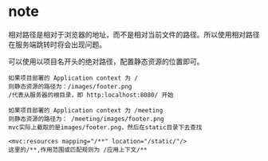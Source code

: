 # note

相对路径是相对于浏览器的地址，而不是相对当前文件的路径。所以使用相对路径在服务端跳转时将会出现问题。

可以使用以项目名开头的绝对路径，配置静态资源的位置即可。

```
如果项目部署的 Application context 为 /
则静态资源的路径为：/images/footer.png
/代表从服务器的根目录，即 http:localhost:8080/ 开始

如果项目部署的 Application context 为 /meeting
则静态资源的路径为： /meeting/images/footer.png
mvc实际上截取的是images/footer.png，然后在static目录下去查找

<mvc:resources mapping="/**" location="/static/"/>
这里的/**,作用范围或匹配规则为 /应用上下文/**
```

